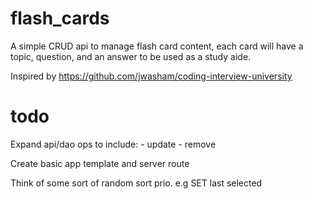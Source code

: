 # flash_cards

A simple CRUD api to manage flash card content, each card will have a topic, question, and an answer to be used as a study aide.

Inspired by https://github.com/jwasham/coding-interview-university

# todo

Expand api/dao ops to include:
	- update
	- remove

Create basic app template and server route

Think of some sort of random sort prio. e.g SET last selected

